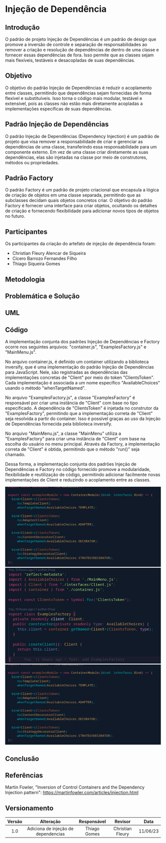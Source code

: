 # Injeção de Dependência

## Introdução
O padrão de projeto Injeção de Dependências é um padrão de design que promove a inversão de controle e separação de responsabilidades ao remover a criação e resolução de dependências de dentro de uma classe e fornecer essas dependências de fora. Isso permite que as classes sejam mais flexíveis, testáveis e desacopladas de suas dependências.

## Objetivo
O objetivo do padrão Injeção de Dependências é reduzir o acoplamento entre classes, permitindo que dependências sejam fornecidas de forma flexível e substituíveis. Isso torna o código mais modular, testável e extensível, pois as classes não estão mais diretamente acopladas a implementações específicas de suas dependências.


## Padrão Injeção de Dependências
O padrão Injeção de Dependências (Dependency Injection) é um padrão de projeto que visa remover a responsabilidade de criar e gerenciar as dependências de uma classe, transferindo essa responsabilidade para um componente externo. Em vez de uma classe criar diretamente as suas dependências, elas são injetadas na classe por meio de construtores, métodos ou propriedades.


## Padrão Factory
O padrão Factory é um padrão de projeto criacional que encapsula a lógica de criação de objetos em uma classe separada, permitindo que as subclasses decidam quais objetos concretos criar. O objetivo do padrão Factory é fornecer uma interface para criar objetos, ocultando os detalhes de criação e fornecendo flexibilidade para adicionar novos tipos de objetos no futuro.


## Participantes
Os participantes da criação do artefato de injeção de dependência foram:

- Christian Fleury Alencar de Siqueira
- Cícero Barrozo Fernandes Filho
- Thiago Siqueira Gomes

## Metodologia


## Problemática e Solução



## UML



## Código
A implementação conjunta dos padrões Injeção de Dependências e Factory ocorre nos seguintes arquivos: "container.js", "ExamplesFactory.js" e "MainMenu.js".

No arquivo container.js, é definido um container utilizando a biblioteca inversify, que é uma implementação do padrão Injeção de Dependências para JavaScript. Nele, são registradas as dependências das implementações concretas de "Client" por meio do token "ClientsToken". Cada implementação é associada a um nome específico "AvailableChoices" usando o método "whenTargetNamed".

No arquivo "ExamplesFactory.js", a classe "ExamplesFactory" é responsável por criar uma instância de "Client" com base no tipo especificado. A dependência de "ClientsToken" é injetada no construtor da "ExamplesFactory", permitindo que a implementação correta de "Client" seja resolvida a partir do container. Isso é possível graças ao uso da Injeção de Dependências fornecida pela biblioteca inversify.

No arquivo "MainMenu.js", a classe "MainMenu" utiliza a "ExamplesFactory" para criar uma instância de "Client" com base na escolha do usuário no menu principal. Através da Factory, a implementação correta de "Client" é obtida, permitindo que o método "run()" seja chamado.

Dessa forma, a implementação conjunta dos padrões Injeção de Dependências e Factory no código fornecido promove a modularidade, flexibilidade e reutilização de código, permitindo adicionar facilmente novas implementações de Client e reduzindo o acoplamento entre as classes.

![imagem 1](../../Assets/codigo/bindings.png)
![imagem 2](../../Assets/codigo/factory_injecao.png)
![imagem 3](../../Assets/codigo/bindings.png)


## Conclusão


## Referências
Martin Fowler, "Inversion of Control Containers and the Dependency Injection pattern": https://martinfowler.com/articles/injection.html

## Versionamento

| Versão | Alteração | Responsável | Revisor | Data |
| :-: | :-: | :-: | :-: | :-: |
|  1.0   | Adiciona de injeção de dependencias| Thiago Gomes  |  Christian Fleury  | 11/06/23  |